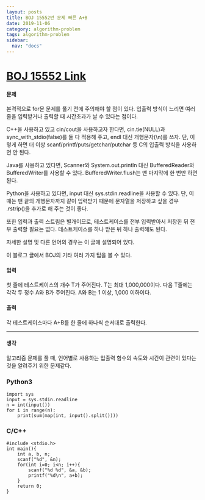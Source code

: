 ```yaml
---
layout: posts
title: BOJ 15552번 문제 빠른 A+B
date: 2019-11-06
category: algorithm-problem
tags: algorithm-problem
sidebar:
  nav: "docs"
---
```

# [BOJ 15552 Link](https://www.acmicpc.net/problem/15552)
#### 문제
본격적으로 for문 문제를 풀기 전에 주의해야 할 점이 있다. 입출력 방식이 느리면 여러 줄을 입력받거나 출력할 때 시간초과가 날 수 있다는 점이다.

C++을 사용하고 있고 cin/cout을 사용하고자 한다면, cin.tie(NULL)과 sync_with_stdio(false)를 둘 다 적용해 주고, endl 대신 개행문자(\n)를 쓰자. 단, 이렇게 하면 더 이상 scanf/printf/puts/getchar/putchar 등 C의 입출력 방식을 사용하면 안 된다.

Java를 사용하고 있다면, Scanner와 System.out.println 대신 BufferedReader와 BufferedWriter를 사용할 수 있다. BufferedWriter.flush는 맨 마지막에 한 번만 하면 된다.

Python을 사용하고 있다면, input 대신 sys.stdin.readline을 사용할 수 있다. 단, 이때는 맨 끝의 개행문자까지 같이 입력받기 때문에 문자열을 저장하고 싶을 경우 .rstrip()을 추가로 해 주는 것이 좋다.

또한 입력과 출력 스트림은 별개이므로, 테스트케이스를 전부 입력받아서 저장한 뒤 전부 출력할 필요는 없다. 테스트케이스를 하나 받은 뒤 하나 출력해도 된다.

자세한 설명 및 다른 언어의 경우는 이 글에 설명되어 있다.

이 블로그 글에서 BOJ의 기타 여러 가지 팁을 볼 수 있다.

#### 입력
첫 줄에 테스트케이스의 개수 T가 주어진다. T는 최대 1,000,000이다. 다음 T줄에는 각각 두 정수 A와 B가 주어진다. A와 B는 1 이상, 1,000 이하이다.

#### 출력
각 테스트케이스마다 A+B를 한 줄에 하나씩 순서대로 출력한다.
- - -
#### 생각
알고리즘 문제를 풀 때, 언어별로 사용하는 입출력 함수의 속도와 시간이 관련이 있다는 것을 알려주기 위한 문제같다.
### Python3
```
import sys
input = sys.stdin.readline
n = int(input())
for i in range(n):
    print(sum(map(int, input().split())))
```
### C/C++
```
#include <stdio.h>
int main(){
    int a, b, n;
    scanf("%d", &n);
    for(int i=0; i<n; i++){
        scanf("%d %d", &a, &b);
        printf("%d\n", a+b);
    }
    return 0;
}
```